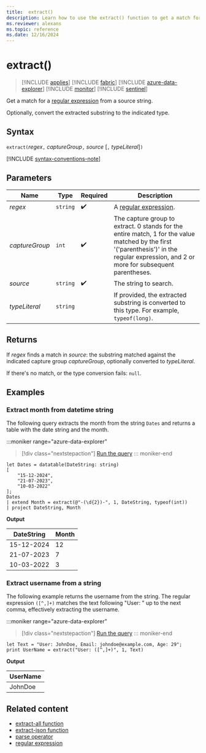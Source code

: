 ```yaml
---
title:  extract()
description: Learn how to use the extract() function to get a match for a regular expression from a source string.
ms.reviewer: alexans
ms.topic: reference
ms.date: 12/16/2024
---
```

# extract()

> [!INCLUDE [applies](../includes/applies-to-version/applies.md)] [!INCLUDE [fabric](../includes/applies-to-version/fabric.md)] [!INCLUDE [azure-data-explorer](../includes/applies-to-version/azure-data-explorer.md)] [!INCLUDE [monitor](../includes/applies-to-version/monitor.md)] [!INCLUDE [sentinel](../includes/applies-to-version/sentinel.md)]

Get a match for a [regular expression](regex.md) from a source string.

Optionally, convert the extracted substring to the indicated type.

## Syntax

`extract(`*regex*`,` *captureGroup*`,` *source* [`,` *typeLiteral*]`)`

[!INCLUDE [syntax-conventions-note](../includes/syntax-conventions-note.md)]

## Parameters

| Name | Type | Required | Description |
|--|--|--|--|
| *regex* | `string` |  :heavy_check_mark: | A [regular expression](regex.md).|
| *captureGroup* | `int` |  :heavy_check_mark: | The capture group to extract. 0 stands for the entire match, 1 for the value matched by the first '('parenthesis')' in the regular expression, and 2 or more for subsequent parentheses.|
| *source* | `string` |  :heavy_check_mark:| The string to search.|
| *typeLiteral* | `string` | | If provided, the extracted substring is converted to this type. For example, `typeof(long)`.

## Returns

If *regex* finds a match in *source*: the substring matched against the indicated capture group *captureGroup*, optionally converted to *typeLiteral*.

If there's no match, or the type conversion fails: `null`.

## Examples

### Extract month from datetime string

The following query extracts the month from the string `Dates` and returns a table with the date string and the month.

:::moniker range="azure-data-explorer"
> [!div class="nextstepaction"]
> <a href="https://dataexplorer.azure.com/clusters/help/databases/Samples?query=H4sIAAAAAAAAA1WNsQrCMBCG9zzFkSmBBJKrIiiCg6uTozrU9tRKSUp6g6K%2Bu2lFxLvh%2BD%2BO72%2BJYV0y9bCEuuS8x5bUQLacmnCeQz9eLXYC8kg%2FtR4tOpxI8yHorZsNpPgS76wrBoJSHBZi9Isn0I0p1LCJgS%2B5LsdUVqxW0qp9%2FcCXttKAN%2FBrN8D3juJJNYG1zoouxStV%2FPcy%2Bt4n%2F34nyAAAAA%3D%3D" target="_blank">Run the query</a>
::: moniker-end

```kusto
let Dates = datatable(DateString: string)
[
    "15-12-2024",
    "21-07-2023",
    "10-03-2022"
];
Dates
| extend Month = extract(@"-(\d{2})-", 1, DateString, typeof(int))
| project DateString, Month
```

**Output**

| DateString | Month |
| --- | --- |
| 15-12-2024 | 12 |
| 21-07-2023 | 7 |
| 10-03-2022 | 3 |

### Extract username from a string

The following example returns the username from the string. The regular expression `([^,]+)` matches the text following "User: " up to the next comma, effectively extracting the username.

:::moniker range="azure-data-explorer"
> [!div class="nextstepaction"]
> <a href="https://dataexplorer.azure.com/clusters/help/databases/Samples?query=H4sIAAAAAAAAA8tJLVEISa0oUbBVUAotTi2yUvDKz8hzyU%2FVUXDNTczMsVLIAvJT8lMdUisScwtyUvWS83N1FBzTU60UjCyVrLkKijLzShRAWv0Sc1OBxgANK0pMLtGAGqcRHacTq62ppKNgqAO2SRMAAQTyB3MAAAA%3D" target="_blank">Run the query</a>
::: moniker-end

```kusto
let Text = "User: JohnDoe, Email: johndoe@example.com, Age: 29";
print UserName = extract("User: ([^,]+)", 1, Text)
```

**Output**

| UserName |
| --- |
| JohnDoe |

## Related content

* [extract-all function](extract-all-function.md)
* [extract-json function](extract-json-function.md)
* [parse operator](parse-operator.md)
* [regular expression](regex.md)
